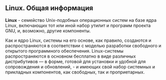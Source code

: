 ## Linux. Общая информация
**Linux** - семейство Unix-подобных операционных систем на базе ядра Linux, 
включающих тот или иной набор утилит и программ проекта GNU, и, возможно, другие компоненты. 

Как и ядро Linux, системы на его основе, как правило, создаются и распространяются в соответствии с 
моделью разработки свободного и открытого программного обеспечения. 
Linux-системы распространяются в основном бесплатно в виде различных дистрибутивов — в форме, 
готовой для установки и удобной для сопровождения и обновлений, - и имеющих свой набор системных и прикладных компонентов, как свободных, так и проприетарных.

